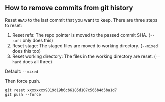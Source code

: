 How to remove commits from git history
---------------------------------------

Reset `HEAD` to the last commit that you want to keep. There are three steps to reset:
1. Reset refs: The repo pointer is moved to the passed commit SHA. (`--soft` only does this)
2. Reset stage: The staged files are moved to working directory. (`--mixed` does this too)
3. Reset working directory: The files in the working directory are reset. (`--hard` does all three)

Default: `--mixed`

Then force push.

```shell session
git reset xxxxxxxx9819d19b6cb6185d107c565b4d5ba1d7
git push --force
```
